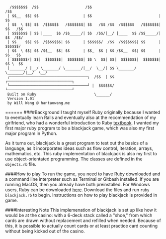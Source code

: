       /$$$$$$$  /$$                     /$$                               /$$
     | $$__  $$| $$                    | $$                              | $$
     | $$  \ $$| $$  /$$$$$$   /$$$$$$$| $$   /$$ /$$  /$$$$$$   /$$$$$$$| $$   /$$
     | $$$$$$$ | $$ |____  $$ /$$_____/| $$  /$$/|__/ |____  $$ /$$_____/| $$  /$$/
     | $$__  $$| $$  /$$$$$$$| $$      | $$$$$$/  /$$  /$$$$$$$| $$      | $$$$$$/
     | $$  \ $$| $$ /$$__  $$| $$      | $$_  $$ | $$ /$$__  $$| $$      | $$_  $$
     | $$$$$$$/| $$|  $$$$$$$|  $$$$$$$| $$ \  $$| $$|  $$$$$$$|  $$$$$$$| $$ \  $$
     |_______/ |__/ \_______/ \_______/|__/  \__/| $$ \_______/ \_______/|__/  \__/
     ┌───────────────────────────────────┐  /$$  | $$ ┌─────────────────────────────┐
     └───────────────────────────────────┘ |  $$$$$$/ └─────────────────────────────┘
     Built on Ruby                          \______/
     Version 1.01
     by Will Wang @ hantaowang.me
======
####Background
I taught myself Ruby originally because I wanted to eventually learn Rails and eventually also at the recommendation of my girlfriend, who had a wonderful introduction to Ruby [textbook](https://pine.fm/LearnToProgram/). I wanted my first major ruby program to be a blackjack game, which was also my first major program in Python. 

As it turns out, blackjack is a great program to test out the basics of a language, as it incorporates ideas such as flow control, iteration, arrays, mathematics, etc. This ruby implementation of blackjack is also my first to use object-orientated programming. The classes are defined in the `objects.rb` file. 

####How to play
To run the game, you need to have Ruby downloaded and a command line interpreter such as Terminal or Gitbash installed. If you are running MacOS, then you already have both preinstalled. For Windows users, Ruby can be downloaded [here]("https://www.ruby-lang.org/en/"). Download the files and run `ruby blackjack.rb` to begin. Instructions on how to play blackjack is provided in game.

####Interesting Note
This implemenation of blackjack is set up like how it would be at the casino: with a 6-deck stack called a "shoe," from which cards are drawn without replacement and refilled when needed. Because of this, it is possible to actually count cards or at least practice card counting without being kicked out of the casino. 

